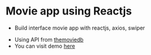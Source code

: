 # Movie app using Reactjs
- Build interface movie app with reactjs, axios, swiper
* Using API from [themoviedb](https://www.themoviedb.org/)
* You can visit demo [here](https://react-movie-app-clone.netlify.app/)


